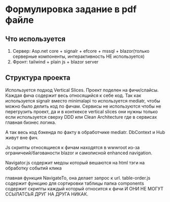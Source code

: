 # Формулировка задание в pdf файле

## Что используется
1) Сервер: Asp.net core + signalr + efcore + mssql + blazor(только серверные компоненты, интерактивность НЕ используется)
2) Фронт: tailwind + plain js + blazor server

## Структура проекта

Используется подход Vertical Slices. Проект поделен на фичи/слайсы. Каждая фича содержит весь относящийся к себе код. Так как используется signalr вместо minimalapi то используется mediatr, чтобы можно было делить код по фичам. Сервисы не используются чтобы не перегрузить проект, да и в конткексе vertical slices они нужны только если используется сверху DDD или Clean Architecture где в сервисах главная бизнес логика.

А так весь код бэкенда по факту в обработчике mediatr.
DbContext и Hub живут вне фич.

Js скрипты относящиеся к фичам находятся в wwwroot из-за ограничеий/багованости blazor и самописной enhanced navigation.

Navigator.js содержит медоы который вешаются на html тэги на обработку событий клика

главная функция NavigateTo, она делает запрос к url.
table-order.js содержит функцию для сортировки таблицы
папка components содержит скрипты каждый который относится к фичи И ОНИ НЕ МОГУТ ССЫЛАТСЬЯ ДРУГ НА ДРУГА НИКАК.